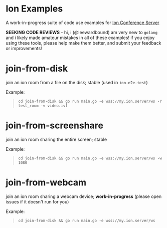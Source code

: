 Ion Examples
===
A work-in-progress suite of code use examples for [Ion Conference Server](https://github.com/pion/ion)

**SEEKING CODE REVIEWS** - hi, i (@leewardbound) am very new to `golang` and i likely made amateur mistakes in all of these examples! if you enjoy using these tools, please help make them better, and submit your feedback or improvements!

join-from-disk
===
join an ion room from a file on the disk; stable (used in `ion-e2e-test`)

Example:
> `cd join-from-disk && go run main.go -e wss://my.ion.server/ws -r test_room -v video.ivf`


join-from-screenshare
===
join an ion room sharing the entire screen; stable

Example:
> `cd join-from-disk && go run main.go -e wss://my.ion.server/ws -w 1080`

join-from-webcam
===
join an ion room sharing a webcam device; **work-in-progress** (please open issues if it doesn't run for you)

Example:
> `cd join-from-disk && go run main.go -e wss://my.ion.server/ws`
